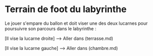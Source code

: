 # Terrain de foot du labyrinthe


Le jouer s'empare du ballon et doit viser une des deux lucarnes pour poursuivre son parcours dans le labyrinthe :


[Il vise la lucarne droite] --> Aller dans (terrasse.md)


[Il vise la lucarne gauche] --> Aller dans (chambre.md)
